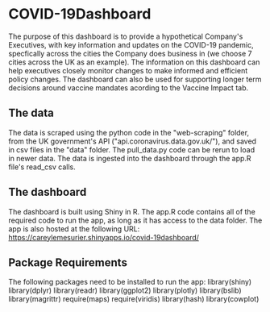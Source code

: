 # COVID-19Dashboard
The purpose of this dashboard is to provide a hypothetical Company's Executives, with key information and updates on the COVID-19 pandemic, specfically across the cities the Company does business in (we choose 7 cities across the UK as an example). The information on this dashboard can help executives closely monitor changes to make informed and efficient policy changes. The dashboard can also be used for supporting longer term decisions around vaccine mandates acording to the Vaccine Impact tab. 

## The data
The data is scraped using the python code in the "web-scraping" folder, from the UK government's API ("api.coronavirus.data.gov.uk/"), and saved in csv files in the "data" folder. The pull_data.py code can be rerun to load in newer data. The data is ingested into the dashboard through the app.R file's read_csv calls. 

## The dashboard
The dashboard is built using Shiny in R. The app.R code contains all of the required code to run the app, as long as it has access to the data folder.
The app is also hosted at the following URL:  https://careylemesurier.shinyapps.io/covid-19dashboard/

## Package Requirements
The following packages need to be installed to run the app:
library(shiny)
library(dplyr)
library(readr)
library(ggplot2)
library(plotly)
library(bslib)
library(magrittr)
require(maps)
require(viridis)
library(hash)
library(cowplot)
